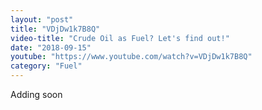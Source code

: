 ```yaml
---
layout: "post"
title: "VDjDw1k7B8Q"
video-title: "Crude Oil as Fuel? Let's find out!"
date: "2018-09-15"
youtube: "https://www.youtube.com/watch?v=VDjDw1k7B8Q"
category: "Fuel"
---
```

<div class="space-y-1"><p class="text-gray-400">Adding soon</p></div>